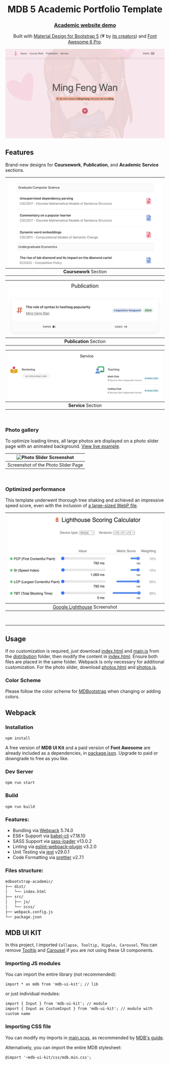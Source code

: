 <div align="center">

<h1>MDB 5 Academic Portfolio Template</h1>
<h3><a target="_blank" href="https://www.cs.toronto.edu/~ming/">Academic website demo</a></h3>

Built with [Material Design for Bootstrap 5](https://github.com/mdbootstrap/mdb-ui-kit/)
(💗 by [its creators](https://www.facebook.com/share/p/zwKH5b8mkEDddha3/))
and [Font Awesome 6 Pro](https://fontawesome.com/).

[![Home Page Screenshot](screenshots/home_screenshot.png)](https://www.cs.toronto.edu/~ming/)
</div>

## Features

Brand-new designs for **Coursework**, **Publication**, and **Academic Service** sections.

| ![Course Work Section Screenshot](screenshots/course_work_screenshot.png) | 
|:-------------------------------------------------------------------------:| 
|                          **Coursework** Section                           |

| ![Publication Section Screenshot](screenshots/publication_screenshot.png) | 
|:-------------------------------------------------------------------------:| 
|                          **Publication** Section                          |

| ![Service Section Screenshot](screenshots/service_screenshot.png) | 
|:-----------------------------------------------------------------:| 
|                        **Service** Section                        |

<br>

### Photo gallery

To optimize loading times, all large photos are displayed on a photo slider page with an animated background.
[View live example](https://www.cs.toronto.edu/~ming/photos.html).

| ![Photo Slider Screenshot](screenshots/photo_slider.png) | 
|:--------------------------------------------------------:| 
|           Screenshot of the Photo Slider Page            |

<br>

### Optimized performance

This template underwent thorough tree shaking and achieved an impressive speed score, even with the inclusion of
[a large-sized WebP file](https://www.cs.toronto.edu/~ming/pics/drawing.webp).

|         ![Google Lighthouse Screenshot](screenshots/performance.png)          |
|:-----------------------------------------------------------------------------:|
| [Google Lighthouse](https://developer.chrome.com/docs/lighthouse/) Screenshot |

<br>

___

## Usage

If no customization is required, *just* download [index.html](dist/index.html) and [main.js](dist/main.js) from the
[distribution](/dist) folder, then modify the content in [index.html](dist/index.html). Ensure both files are placed in
the same folder. Webpack is only necessary for additional customization. For the photo slider, download
[photos.html](/dist/photos.html) and [photos.js](/dist/photos.js).

### Color Scheme

Please follow the color scheme for [MDBootstrap](https://mdbootstrap.com/docs/standard/content-styles/colors/) when
changing or adding colors.

## Webpack

### Installation

```
npm install
```

A free version of **MDB UI Kit** and a paid version of **Font Awesome** are already included as a dependencies, in
[package.json](package.json).
Upgrade to paid or downgrade to free as you like.

### Dev Server

```
npm run start
```

### Build

```
npm run build
```

### Features:

* Bundling via [Webpack](https://github.com/webpack/webpack) 5.74.0
* ES6+ Support via [babel-cli](https://github.com/babel/babel) v7.18.10
* SASS Support via [sass-loader](https://github.com/webpack-contrib/sass-loader) v13.0.2
* Linting via [eslint-webpack-plugin](https://github.com/webpack-contrib/eslint-webpack-plugin) v3.2.0
* Unit Testing via [jest](https://github.com/facebook/jest) v29.0.1
* Code Formatting via [prettier](https://github.com/prettier/prettier) v2.7.1

### Files structure:

```
mdbootstrap-academic/
├── dist/
│   └── index.html
├── src/
│   ├── js/
│   └── scss/
├── webpack.config.js
└── package.json
```

## MDB UI KIT

In this project, I imported `Collapse, Tooltip, Ripple, Carousel`. You can
remove [Tooltip](https://mdbootstrap.com/docs/standard/components/tooltips/) and
[Carousel](https://mdbootstrap.com/docs/standard/components/carousel/) if you are not using these UI components.

### Importing JS modules

You can import the entire library (not recommended):

```
import * as mdb from 'mdb-ui-kit'; // lib
```

or just individual modules:

```
import { Input } from 'mdb-ui-kit'; // module
import { Input as CustomInput } from 'mdb-ui-kit'; // module with custom name
```

### Importing CSS file

You can modify my imports in [main.scss](src/scss/main.scss), as recommended by
[MDB's guide](https://mdbootstrap.com/docs/standard/getting-started/optimization/).

Alternatively, you can import the entire MDB stylesheet:

```
@import '~mdb-ui-kit/css/mdb.min.css';
```